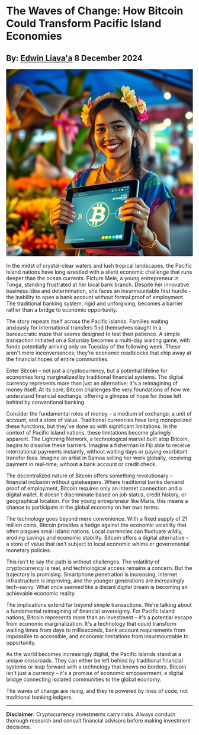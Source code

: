 # The Waves of Change: How Bitcoin Could Transform Pacific Island Economies
## By: [Edwin Liava'a](https://github.com/EdwinLiavaa) 8 December 2024

<p align="center">
 <img width="800" src="https://github.com/EdwinLiavaa/liavaa.space/blob/main/blog/20241208/pic.png">
</p>

In the midst of crystal-clear waters and lush tropical landscapes, the Pacific Island nations have long wrestled with a silent economic challenge that runs deeper than the ocean currents. Picture Mele, a young entrepreneur in Tonga, standing frustrated at her local bank branch. Despite her innovative business idea and determination, she faces an insurmountable first hurdle – the inability to open a bank account without formal proof of employment. The traditional banking system, rigid and unforgiving, becomes a barrier rather than a bridge to economic opportunity.

The story repeats itself across the Pacific islands. Families waiting anxiously for international transfers find themselves caught in a bureaucratic maze that seems designed to test their patience. A simple transaction initiated on a Saturday becomes a multi-day waiting game, with funds potentially arriving only on Tuesday of the following week. These aren't mere inconveniences; they're economic roadblocks that chip away at the financial hopes of entire communities.

Enter Bitcoin – not just a cryptocurrency, but a potential lifeline for economies long marginalized by traditional financial systems. The digital currency represents more than just an alternative; it's a reimagining of money itself. At its core, Bitcoin challenges the very foundations of how we understand financial exchange, offering a glimpse of hope for those left behind by conventional banking.

Consider the fundamental roles of money – a medium of exchange, a unit of account, and a store of value. Traditional currencies have long monopolized these functions, but they've done so with significant limitations. In the context of Pacific Island nations, these limitations become glaringly apparent. The Lightning Network, a technological marvel built atop Bitcoin, begins to dissolve these barriers. Imagine a fisherman in Fiji able to receive international payments instantly, without waiting days or paying exorbitant transfer fees. Imagine an artist in Samoa selling her work globally, receiving payment in real-time, without a bank account or credit check.

The decentralized nature of Bitcoin offers something revolutionary – financial inclusion without gatekeepers. Where traditional banks demand proof of employment, Bitcoin requires only an internet connection and a digital wallet. It doesn't discriminate based on job status, credit history, or geographical location. For the young entrepreneur like Maria, this means a chance to participate in the global economy on her own terms.

The technology goes beyond mere convenience. With a fixed supply of 21 million coins, Bitcoin provides a hedge against the economic volatility that often plagues small island nations. Local currencies can fluctuate wildly, eroding savings and economic stability. Bitcoin offers a digital alternative – a store of value that isn't subject to local economic whims or governmental monetary policies.

This isn't to say the path is without challenges. The volatility of cryptocurrency is real, and technological access remains a concern. But the trajectory is promising. Smartphone penetration is increasing, internet infrastructure is improving, and the younger generations are increasingly tech-savvy. What once seemed like a distant digital dream is becoming an achievable economic reality.

The implications extend far beyond simple transactions. We're talking about a fundamental reimagining of financial sovereignty. For Pacific Island nations, Bitcoin represents more than an investment – it's a potential escape from economic marginalization. It's a technology that could transform waiting times from days to milliseconds, bank account requirements from impossible to accessible, and economic limitations from insurmountable to opportunity.

As the world becomes increasingly digital, the Pacific Islands stand at a unique crossroads. They can either be left behind by traditional financial systems or leap forward with a technology that knows no borders. Bitcoin isn't just a currency – it's a promise of economic empowerment, a digital bridge connecting isolated communities to the global economy.

The waves of change are rising, and they're powered by lines of code, not traditional banking ledgers.

---

**Disclaimer:** Cryptocurrency investments carry risks. Always conduct thorough research and consult financial advisors before making investment decisions.
